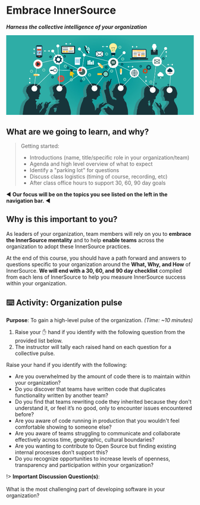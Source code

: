 # Embrace InnerSource

_**Harness the collective intelligence of your organization**_

![logo](../images/group-smarts.jpg ':no-zoom')

## What are we going to learn, and why?

> Getting started:
> - Introductions (name, title/specific role in your organization/team)
> - Agenda and high level overview of what to expect
> - Identify a "parking lot" for questions
> - Discuss class logistics (timing of course, recording, etc)
> - After class office hours to support 30, 60, 90 day goals

◀ **Our focus will be on the topics you see listed on the left in the navigation bar.** ◀

## Why is this important to you?

As leaders of your organization, team members will rely on you to **embrace the InnerSource mentality** and to help **enable teams** across the organization to adopt these InnerSource practices.

At the end of this course, you should have a path forward and answers to questions specific to your organization around the **What, Why, and How** of InnerSource. **We will end with a 30, 60, and 90 day checklist** compiled from each lens of InnerSource to help you measure InnerSource success within your organization.

## ⌨️ Activity: Organization pulse
**Purpose**: To gain a high-level pulse of the organization. _(Time: ~10 minutes)_

1. Raise your ✋ hand if you identify with the following question from the provided list below.
2. The instructor will tally each raised hand on each question for a collective pulse.

Raise your hand if you identify with the following:

- Are you overwhelmed by the amount of code there is to maintain within your organization?
- Do you discover that teams have written code that duplicates functionality written by another team?
- Do you find that teams rewriting code they inherited because they don't understand it, or feel it’s no good, only to encounter issues encountered before?
- Are you aware of code running in production that you wouldn't feel comfortable showing to someone else?
- Are you aware of teams struggling to communicate and collaborate effectively across time, geographic, cultural boundaries?
- Are you wanting to contribute to Open Source but finding existing internal processes don’t support this?
- Do you recognize opportunities to increase levels of openness, transparency and participation within your organization?

!> **Important Discussion Question(s)**: <br><br>What is the most challenging part of developing software in your organization?
